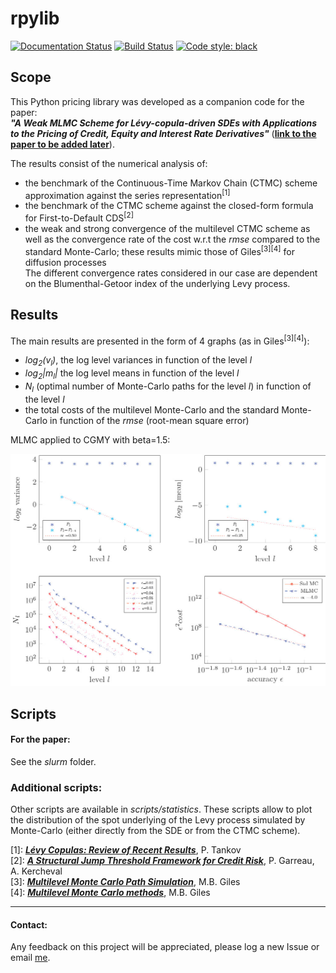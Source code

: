 # rpylib

[![Documentation Status](https://readthedocs.org/projects/rpylib/badge/?version=latest)](https://rpylib.readthedocs.io/en/latest/?badge=latest)
[![Build Status](https://app.travis-ci.com/rpalfray/rpylib.svg?branch=master)](https://app.travis-ci.com/rpalfray/rpylib)
[![Code style: black](https://img.shields.io/badge/code%20style-black-000000.svg)](https://github.com/psf/black)


## Scope

This Python pricing library was developed as a companion code for the paper:  
**_"A Weak MLMC Scheme for Lévy-copula-driven SDEs with Applications to the Pricing of Credit, Equity and Interest Rate Derivatives"_** 
([**link to the paper to be added later**](https://www.google.com)).
 
The results consist of the numerical analysis of:
- the benchmark of the Continuous-Time Markov Chain (CTMC) scheme approximation against the series representation<sup>[1]</sup>
- the benchmark of the CTMC scheme against the closed-form formula for First-to-Default CDS<sup>[2]</sup>
- the weak and strong convergence of the multilevel CTMC scheme as well as the convergence rate of the cost w.r.t 
the _rmse_ compared to the standard Monte-Carlo; these results mimic those of Giles<sup>[3][4]</sup> for diffusion processes  
The different convergence rates considered in our case are dependent on the Blumenthal-Getoor index of the underlying 
Levy process.

## Results

The main results are presented in the form of 4 graphs (as in Giles<sup>[3][4]</sup>):    
- _log<sub>2</sub>(v<sub>l</sub>)_, the log level variances in function of the level _l_
- _log<sub>2</sub>|m<sub>l</sub>|_ the log level  means in function of the level _l_
- _N<sub>l</sub>_ (optimal number of Monte-Carlo paths for the level _l_) in function of the level _l_
- the total costs of the multilevel Monte-Carlo and the standard Monte-Carlo in function of the _rmse_ (root-mean square error)

MLMC applied to CGMY with beta=1.5: 

[<img src="https://github.com/rpalfray/rpylib/blob/master/docs/pics/cgmy15.jpg?raw=true" width="700" alt="MLMC applied to CGMY with beta=1.5" />](https://github.com/rpalfray/rpylib/blob/master/docs/pics/cgmy15.jpg?raw=true)


## Scripts

#### For the paper:
See the _slurm_ folder.

### Additional scripts:

Other scripts are available in _scripts/statistics_. These scripts allow to plot the distribution of the spot 
underlying of the Levy process simulated by Monte-Carlo (either directly from the SDE or from the CTMC scheme).  



 [1]: _[**Lévy Copulas: Review of Recent Results**](https://link.springer.com/chapter/10.1007/978-3-319-25826-3_7)_, P. Tankov  
 [2]: _[**A Structural Jump Threshold Framework for Credit Risk**](https://epubs.siam.org/doi/10.1137/140993892)_, P. Garreau, A. Kercheval  
 [3]: _[**Multilevel Monte Carlo Path Simulation**](https://people.maths.ox.ac.uk/gilesm/files/OPRE_2008.pdf)_, M.B. Giles  
 [4]: _[**Multilevel Monte Carlo methods**](https://people.maths.ox.ac.uk/gilesm/files/acta15.pdf)_, M.B. Giles


***
#### Contact:
Any feedback on this project will be appreciated, please log a new Issue or email [me](mailto:romain.palfray+rpylib@gmail.com).
